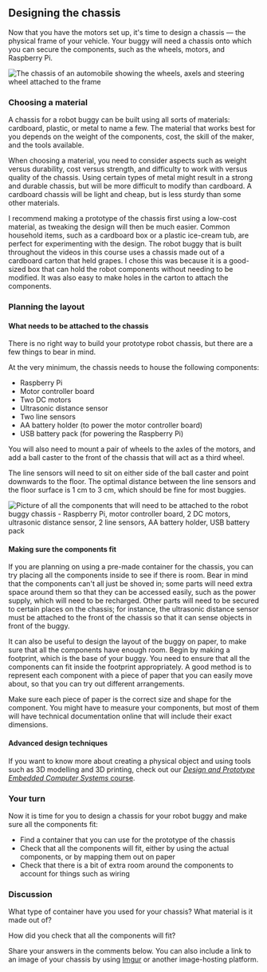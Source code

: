 [comment]: # (
Is this step open? Y/N
If so, short description of this step:
Related links:
Related files:
)

## Designing the chassis

Now that you have the motors set up, it's time to design a chassis &mdash; the physical frame of your vehicle. Your buggy will need a chassis onto which you can secure the components, such as the wheels, motors, and Raspberry Pi.

![The chassis of an automobile showing the wheels, axels and steering wheel attached to the frame](https://rpf-futurelearn.s3-eu-west-1.amazonaws.com/Robotics+-+Robot+Buggy/Illustration/17-1_8-automobile-chassis.png)

### Choosing a material

A chassis for a robot buggy can be built using all sorts of materials: cardboard, plastic, or metal to name a few. The material that works best for you depends on the weight of the components, cost, the skill of the maker, and the tools available. 

When choosing a material, you need to consider aspects such as weight versus durability, cost versus strength, and difficulty to work with versus quality of the chassis. Using certain types of metal might result in a strong and durable chassis, but will be more difficult to modify than cardboard. A cardboard chassis will be light and cheap, but is less sturdy than some other materials.

I recommend making a prototype of the chassis first using a low-cost material, as tweaking the design will then be much easier. Common household items, such as a cardboard box or a plastic ice-cream tub, are perfect for experimenting with the design. The robot buggy that is built throughout the videos in this course uses a chassis made out of a cardboard carton that held grapes. I chose this was because it is a good-sized box that can hold the robot components without needing to be modified. It was also easy to make holes in the carton to attach the components.

### Planning the layout

#### What needs to be attached to the chassis

There is no right way to build your prototype robot chassis, but there are a few things to bear in mind.

At the very minimum, the chassis needs to house the following components:

+ Raspberry Pi
+ Motor controller board
+ Two DC motors
+ Ultrasonic distance sensor
+ Two line sensors
+ AA battery holder (to power the motor controller board)
+ USB battery pack (for powering the Raspberry Pi)

You will also need to mount a pair of wheels to the axles of the motors, and add a ball caster to the front of the chassis that will act as a third wheel.

The line sensors will need to sit on either side of the ball caster and point downwards to the floor. The optimal distance between the line sensors and the floor surface is 1 cm to 3 cm, which should be fine for most buggies.

![Picture of all the components that will need to be attached to the robot buggy chassis -  Raspberry Pi, motor controller board, 2 DC motors, ultrasonic distance sensor, 2 line sensors, AA battery holder, USB battery pack](https://rpf-futurelearn.s3-eu-west-1.amazonaws.com/Robotics+-+Robot+Buggy/Photographs/1_8-components-for-the-chassis.jpg)

#### Making sure the components fit

If you are planning on using a pre-made container for the chassis, you can try placing all the components inside to see if there is room. Bear in mind that the components can't all just be shoved in; some parts will need extra space around them so that they can be accessed easily, such as the power supply, which will need to be recharged. Other parts will need to be secured to certain places on the chassis; for instance, the ultrasonic distance sensor must be attached to the front of the chassis so that it can sense objects in front of the buggy.

It can also be useful to design the layout of the buggy on paper, to make sure that all the components have enough room. Begin by making a footprint, which is the base of your buggy. You need to ensure that all the components can fit inside the footprint appropriately. A good method is to represent each component with a piece of paper that you can easily move about, so that you can try out different arrangements.

Make sure each piece of paper is the correct size and shape for the component. You might have to measure your components, but most of them will have technical documentation online that will include their exact dimensions.

#### Advanced design techniques

If you want to know more about creating a physical object and using tools such as 3D modelling and 3D printing, check out our [*Design and Prototype Embedded Computer Systems* course](https://www.futurelearn.com/courses/embedded-systems).

### Your turn

Now it is time for you to design a chassis for your robot buggy and make sure all the components fit:

+ Find a container that you can use for the prototype of the chassis
+ Check that all the components will fit, either by using the actual components, or by mapping them out on paper
+ Check that there is a bit of extra room around the components to account for things such as wiring

### Discussion

What type of container have you used for your chassis? What material is it made out of?

How did you check that all the components will fit?

Share your answers in the comments below. You can also include a link to an image of your chassis by using [Imgur](https://imgur.com/) or another image-hosting platform.
